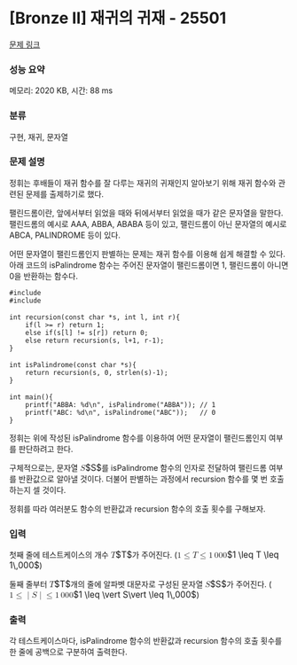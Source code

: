 # [Bronze II] 재귀의 귀재 - 25501 

[문제 링크](https://www.acmicpc.net/problem/25501) 

### 성능 요약

메모리: 2020 KB, 시간: 88 ms

### 분류

구현, 재귀, 문자열

### 문제 설명

<p>정휘는 후배들이 재귀 함수를 잘 다루는 재귀의 귀재인지 알아보기 위해 재귀 함수와 관련된 문제를 출제하기로 했다.</p>

<p>팰린드롬이란, 앞에서부터 읽었을 때와 뒤에서부터 읽었을 때가 같은 문자열을 말한다. 팰린드롬의 예시로 AAA, ABBA, ABABA 등이 있고, 팰린드롬이 아닌 문자열의 예시로 ABCA, PALINDROME 등이 있다.</p>

<p>어떤 문자열이 팰린드롬인지 판별하는 문제는 재귀 함수를 이용해 쉽게 해결할 수 있다. 아래 코드의 isPalindrome 함수는 주어진 문자열이 팰린드롬이면 1, 팰린드롬이 아니면 0을 반환하는 함수다.</p>

<pre><code>#include <stdio.h>
#include <string.h></code>

<code>int recursion(const char *s, int l, int r){
    if(l >= r) return 1;
    else if(s[l] != s[r]) return 0;
    else return recursion(s, l+1, r-1);
}</code>

<code>int isPalindrome(const char *s){
    return recursion(s, 0, strlen(s)-1);
}</code>

<code>int main(){
    printf("ABBA: %d\n", isPalindrome("ABBA")); // 1
    printf("ABC: %d\n", isPalindrome("ABC"));   // 0
}</code></pre>

<p>정휘는 위에 작성된 isPalindrome 함수를 이용하여 어떤 문자열이 팰린드롬인지 여부를 판단하려고 한다.</p>

<p>구체적으로는, 문자열 <mjx-container class="MathJax" jax="CHTML" style="font-size: 109%; position: relative;"><mjx-math class="MJX-TEX" aria-hidden="true"><mjx-mi class="mjx-i"><mjx-c class="mjx-c1D446 TEX-I"></mjx-c></mjx-mi></mjx-math><mjx-assistive-mml unselectable="on" display="inline"><math xmlns="http://www.w3.org/1998/Math/MathML"><mi>S</mi></math></mjx-assistive-mml><span aria-hidden="true" class="no-mathjax mjx-copytext">$S$</span></mjx-container>를 isPalindrome 함수의 인자로 전달하여 팰린드롬 여부를 반환값으로 알아낼 것이다. 더불어 판별하는 과정에서 recursion 함수를 몇 번 호출하는지 셀 것이다.</p>

<p>정휘를 따라 여러분도 함수의 반환값과 recursion 함수의 호출 횟수를 구해보자.</p>

### 입력 

 <p>첫째 줄에 테스트케이스의 개수 <mjx-container class="MathJax" jax="CHTML" style="font-size: 109%; position: relative;"><mjx-math class="MJX-TEX" aria-hidden="true"><mjx-mi class="mjx-i"><mjx-c class="mjx-c1D447 TEX-I"></mjx-c></mjx-mi></mjx-math><mjx-assistive-mml unselectable="on" display="inline"><math xmlns="http://www.w3.org/1998/Math/MathML"><mi>T</mi></math></mjx-assistive-mml><span aria-hidden="true" class="no-mathjax mjx-copytext">$T$</span></mjx-container>가 주어진다. (<mjx-container class="MathJax" jax="CHTML" style="font-size: 109%; position: relative;"><mjx-math class="MJX-TEX" aria-hidden="true"><mjx-mn class="mjx-n"><mjx-c class="mjx-c31"></mjx-c></mjx-mn><mjx-mo class="mjx-n" space="4"><mjx-c class="mjx-c2264"></mjx-c></mjx-mo><mjx-mi class="mjx-i" space="4"><mjx-c class="mjx-c1D447 TEX-I"></mjx-c></mjx-mi><mjx-mo class="mjx-n" space="4"><mjx-c class="mjx-c2264"></mjx-c></mjx-mo><mjx-mn class="mjx-n" space="4"><mjx-c class="mjx-c31"></mjx-c></mjx-mn><mjx-mstyle><mjx-mspace style="width: 0.167em;"></mjx-mspace></mjx-mstyle><mjx-mn class="mjx-n"><mjx-c class="mjx-c30"></mjx-c><mjx-c class="mjx-c30"></mjx-c><mjx-c class="mjx-c30"></mjx-c></mjx-mn></mjx-math><mjx-assistive-mml unselectable="on" display="inline"><math xmlns="http://www.w3.org/1998/Math/MathML"><mn>1</mn><mo>≤</mo><mi>T</mi><mo>≤</mo><mn>1</mn><mstyle scriptlevel="0"><mspace width="0.167em"></mspace></mstyle><mn>000</mn></math></mjx-assistive-mml><span aria-hidden="true" class="no-mathjax mjx-copytext">$1 \leq T \leq 1\,000$</span></mjx-container>)</p>

<p>둘째 줄부터 <mjx-container class="MathJax" jax="CHTML" style="font-size: 109%; position: relative;"><mjx-math class="MJX-TEX" aria-hidden="true"><mjx-mi class="mjx-i"><mjx-c class="mjx-c1D447 TEX-I"></mjx-c></mjx-mi></mjx-math><mjx-assistive-mml unselectable="on" display="inline"><math xmlns="http://www.w3.org/1998/Math/MathML"><mi>T</mi></math></mjx-assistive-mml><span aria-hidden="true" class="no-mathjax mjx-copytext">$T$</span></mjx-container>개의 줄에 알파벳 대문자로 구성된 문자열 <mjx-container class="MathJax" jax="CHTML" style="font-size: 109%; position: relative;"><mjx-math class="MJX-TEX" aria-hidden="true"><mjx-mi class="mjx-i"><mjx-c class="mjx-c1D446 TEX-I"></mjx-c></mjx-mi></mjx-math><mjx-assistive-mml unselectable="on" display="inline"><math xmlns="http://www.w3.org/1998/Math/MathML"><mi>S</mi></math></mjx-assistive-mml><span aria-hidden="true" class="no-mathjax mjx-copytext">$S$</span></mjx-container>가 주어진다. (<mjx-container class="MathJax" jax="CHTML" style="font-size: 109%; position: relative;"><mjx-math class="MJX-TEX" aria-hidden="true"><mjx-mn class="mjx-n"><mjx-c class="mjx-c31"></mjx-c></mjx-mn><mjx-mo class="mjx-n" space="4"><mjx-c class="mjx-c2264"></mjx-c></mjx-mo><mjx-mo class="mjx-n" space="4"><mjx-c class="mjx-c7C"></mjx-c></mjx-mo><mjx-mi class="mjx-i"><mjx-c class="mjx-c1D446 TEX-I"></mjx-c></mjx-mi><mjx-mo class="mjx-n"><mjx-c class="mjx-c7C"></mjx-c></mjx-mo><mjx-mo class="mjx-n" space="4"><mjx-c class="mjx-c2264"></mjx-c></mjx-mo><mjx-mn class="mjx-n" space="4"><mjx-c class="mjx-c31"></mjx-c></mjx-mn><mjx-mstyle><mjx-mspace style="width: 0.167em;"></mjx-mspace></mjx-mstyle><mjx-mn class="mjx-n"><mjx-c class="mjx-c30"></mjx-c><mjx-c class="mjx-c30"></mjx-c><mjx-c class="mjx-c30"></mjx-c></mjx-mn></mjx-math><mjx-assistive-mml unselectable="on" display="inline"><math xmlns="http://www.w3.org/1998/Math/MathML"><mn>1</mn><mo>≤</mo><mo data-mjx-texclass="ORD" fence="false" stretchy="false">|</mo><mi>S</mi><mo data-mjx-texclass="ORD" fence="false" stretchy="false">|</mo><mo>≤</mo><mn>1</mn><mstyle scriptlevel="0"><mspace width="0.167em"></mspace></mstyle><mn>000</mn></math></mjx-assistive-mml><span aria-hidden="true" class="no-mathjax mjx-copytext">$1 \leq \vert S\vert \leq 1\,000$</span></mjx-container>)</p>

### 출력 

 <p>각 테스트케이스마다, isPalindrome 함수의 반환값과 recursion 함수의 호출 횟수를 한 줄에 공백으로 구분하여 출력한다.</p>

